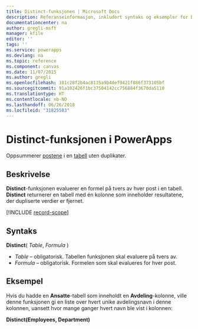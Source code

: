 ```yaml
---
title: Distinct-funksjonen | Microsoft Docs
description: Referanseinformasjon, inkludert syntaks og eksempler for Distinct-funksjonen i PowerApps
documentationcenter: na
author: gregli-msft
manager: kfile
editor: ''
tags: ''
ms.service: powerapps
ms.devlang: na
ms.topic: reference
ms.component: canvas
ms.date: 11/07/2015
ms.author: gregli
ms.openlocfilehash: 101c28f2b4ac8135a9b4def9421f886f373105bf
ms.sourcegitcommit: 91a102426f1bc37504142cc756884f3670da5110
ms.translationtype: HT
ms.contentlocale: nb-NO
ms.lasthandoff: 06/26/2018
ms.locfileid: "31825583"
---
```

# <a name="distinct-function-in-powerapps"></a>Distinct-funksjonen i PowerApps
Oppsummerer [postene](../working-with-tables.md#records) i en [tabell](../working-with-tables.md) uten duplikater.

## <a name="description"></a>Beskrivelse
**Distinct**-funksjonen evaluerer en formel på tvers av hver post i en tabell. **Distinct** returnerer en tabell med én kolonne som inneholder resultatene, der dupliserte verdier er fjernet.  

[!INCLUDE [record-scope](../../../includes/record-scope.md)]

## <a name="syntax"></a>Syntaks
**Distinct**( *Table*, *Formula* )

* *Table* – obligatorisk.  Tabellen funksjonen skal evaluere på tvers av.
* *Formula* – obligatorisk.  Formelen som skal evalueres for hver post.

## <a name="example"></a>Eksempel
Hvis du hadde en **Ansatte**-tabell som inneholdt en **Avdeling**-kolonne, ville denne funksjonen gi en liste over hvert unike avdelingsnavn i denne kolonnen, uansett hvor mange ganger hvert navn ble vist i kolonnen:

**Distinct(Employees, Department)**

